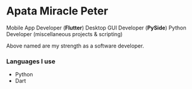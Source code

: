 # Apata Miracle Peter

Mobile App Developer (**Flutter**)
Desktop GUI Developer (**PySide**)
Python Developer (miscellaneous projects & scripting)

Above named are my strength as a software developer.

### Languages I use

- Python
- Dart
